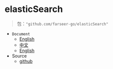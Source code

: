 # elasticSearch
> 包：`"github.com/farseer-go/elasticSearch"`

- `Document`
    - [English](https://farseer-go.github.io/doc/#/en-us/)
    - [中文](https://farseer-go.github.io/doc/)
    - [English](https://farseer-go.github.io/doc/#/en-us/)
- Source
    - [github](https://github.com/farseer-go/fs)
  
